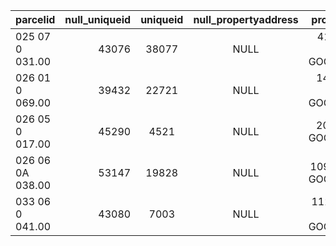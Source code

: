 | parcelid          | null_uniqueid | uniqueid|null_propertyaddress|propertyaddress                   |null_propertyaddresstransformed     |                        
| ------------------|--------------:| :------:|:------------------:|:--------------------------------:|-----------------------------------:|
| 025 07 0 031.00   | 43076         | 38077   |NULL                |410  ROSEHILL CT, GOODLETTSVILLE  |410  ROSEHILL CT, GOODLETTSVILLE    |              
| 026 01 0 069.00   | 39432         | 22721   |NULL                |141  TWO MILE PIKE, GOODLETTSVILLE|141  TWO MILE PIKE, GOODLETTSVILLE  |
| 026 05 0 017.00   | 45290         | 4521    |NULL                |208  EAST AVE, GOODLETTSVILLE     |208  EAST AVE, GOODLETTSVILLE       |
| 026 06 0A 038.00  | 53147         | 19828   |NULL                |109  CANTON CT, GOODLETTSVILLE    |109  CANTON CT, GOODLETTSVILLE      |
| 033 06 0 041.00   | 43080         | 7003    |NULL                |1129  CAMPBELL RD, GOODLETTSVILLE |1129  CAMPBELL RD, GOODLETTSVILLE   |





